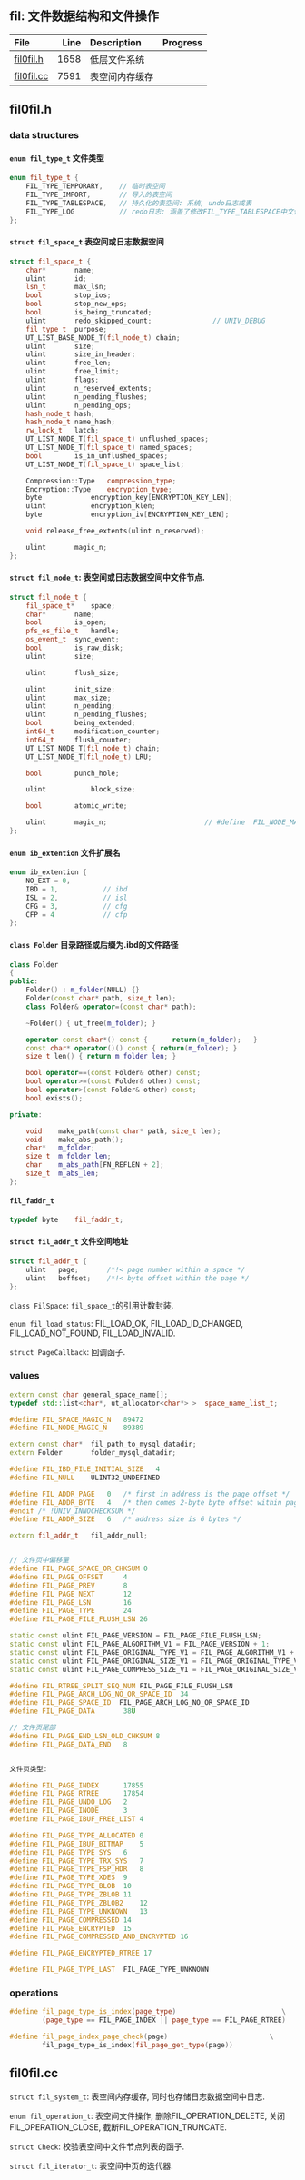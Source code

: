 ## fil: 文件数据结构和文件操作
<span id="fil 文件数据结构和文件操作" />

|File|Line|Description|Progress|
|:---|---:|:---|:---|
| [fil0fil.h](#fil0fil.h)                |  1658 | 低层文件系统 ||
| [fil0fil.cc](#fil0fil.cc)  |  7591 | 表空间内存缓存 ||

## fil0fil.h
<span id="fil0fil.h" />

### data structures

#### `enum fil_type_t` 文件类型

``` c++
enum fil_type_t {
	FIL_TYPE_TEMPORARY,    // 临时表空间
	FIL_TYPE_IMPORT,       // 导入的表空间
	FIL_TYPE_TABLESPACE,   // 持久化的表空间: 系统, undo日志或表
	FIL_TYPE_LOG           // redo日志: 涵盖了修改FIL_TYPE_TABLESPACE中文件
};
```

#### `struct fil_space_t` 表空间或日志数据空间

``` c++
struct fil_space_t {
	char*		name;
	ulint		id;
	lsn_t		max_lsn;
	bool		stop_ios;
	bool		stop_new_ops;
	bool		is_being_truncated;
	ulint		redo_skipped_count;               // UNIV_DEBUG
	fil_type_t	purpose;
	UT_LIST_BASE_NODE_T(fil_node_t) chain;
	ulint		size;
	ulint		size_in_header;
	ulint		free_len;
	ulint		free_limit;
	ulint		flags;
	ulint		n_reserved_extents;
	ulint		n_pending_flushes;
	ulint		n_pending_ops;
	hash_node_t	hash;
	hash_node_t	name_hash;
	rw_lock_t	latch;
	UT_LIST_NODE_T(fil_space_t) unflushed_spaces;
	UT_LIST_NODE_T(fil_space_t) named_spaces;
	bool		is_in_unflushed_spaces;
	UT_LIST_NODE_T(fil_space_t) space_list;

	Compression::Type	compression_type;
	Encryption::Type	encryption_type;
	byte			encryption_key[ENCRYPTION_KEY_LEN];
	ulint			encryption_klen;
	byte			encryption_iv[ENCRYPTION_KEY_LEN];

	void release_free_extents(ulint n_reserved);

	ulint		magic_n;
};
```

#### `struct fil_node_t`: 表空间或日志数据空间中文件节点.

``` c++
struct fil_node_t {
	fil_space_t*	space;
	char*		name;
	bool		is_open;
	pfs_os_file_t	handle;
	os_event_t	sync_event;
	bool		is_raw_disk;
	ulint		size;

	ulint		flush_size;

	ulint		init_size;
	ulint		max_size;
	ulint		n_pending;
	ulint		n_pending_flushes;
	bool		being_extended;
	int64_t		modification_counter;
	int64_t		flush_counter;
	UT_LIST_NODE_T(fil_node_t) chain;
	UT_LIST_NODE_T(fil_node_t) LRU;

	bool		punch_hole;

	ulint           block_size;

	bool		atomic_write;

	ulint		magic_n;                        // #define	FIL_NODE_MAGIC_N	89389
};
```

#### `enum ib_extention` 文件扩展名

``` c++
enum ib_extention {
	NO_EXT = 0,
	IBD = 1,           // ibd
	ISL = 2,           // isl
	CFG = 3,           // cfg
	CFP = 4            // cfp
};
```

#### `class Folder` 目录路径或后缀为.ibd的文件路径

``` c++
class Folder
{
public:
	Folder() : m_folder(NULL) {}
	Folder(const char* path, size_t len);
	class Folder& operator=(const char* path);

	~Folder() { ut_free(m_folder); }

	operator const char*() const {		return(m_folder);	}
	const char* operator()() const { return(m_folder); }
	size_t len() { return m_folder_len; }

	bool operator==(const Folder& other) const;
	bool operator>=(const Folder& other) const;
	bool operator>(const Folder& other) const;
	bool exists();

private:

	void	make_path(const char* path, size_t len);
	void	make_abs_path();
	char*	m_folder;
	size_t	m_folder_len;
	char	m_abs_path[FN_REFLEN + 2];
	size_t	m_abs_len;
};
```

#### `fil_faddr_t`

``` c++
typedef	byte	fil_faddr_t;
```

#### `struct fil_addr_t` 文件空间地址

``` c++
struct fil_addr_t {
	ulint	page;		/*!< page number within a space */
	ulint	boffset;	/*!< byte offset within the page */
};
```


`class FilSpace`: `fil_space_t`的引用计数封装.

`enum fil_load_status`: FIL_LOAD_OK, FIL_LOAD_ID_CHANGED, FIL_LOAD_NOT_FOUND, FIL_LOAD_INVALID.

`struct PageCallback`: 回调函子.

### values

``` c++
extern const char general_space_name[];
typedef std::list<char*, ut_allocator<char*> >	space_name_list_t;

#define	FIL_SPACE_MAGIC_N	89472
#define	FIL_NODE_MAGIC_N	89389

extern const char*	fil_path_to_mysql_datadir;
extern Folder   	folder_mysql_datadir;

#define FIL_IBD_FILE_INITIAL_SIZE	4
#define	FIL_NULL	ULINT32_UNDEFINED

#define FIL_ADDR_PAGE	0	/* first in address is the page offset */
#define	FIL_ADDR_BYTE	4	/* then comes 2-byte byte offset within page*/
#endif /* !UNIV_INNOCHECKSUM */
#define	FIL_ADDR_SIZE	6	/* address size is 6 bytes */

extern fil_addr_t	fil_addr_null;


// 文件页中偏移量
#define FIL_PAGE_SPACE_OR_CHKSUM 0
#define FIL_PAGE_OFFSET		4
#define FIL_PAGE_PREV		8
#define FIL_PAGE_NEXT		12
#define FIL_PAGE_LSN		16
#define	FIL_PAGE_TYPE		24
#define FIL_PAGE_FILE_FLUSH_LSN	26

static const ulint FIL_PAGE_VERSION = FIL_PAGE_FILE_FLUSH_LSN;
static const ulint FIL_PAGE_ALGORITHM_V1 = FIL_PAGE_VERSION + 1;
static const ulint FIL_PAGE_ORIGINAL_TYPE_V1 = FIL_PAGE_ALGORITHM_V1 + 1;
static const ulint FIL_PAGE_ORIGINAL_SIZE_V1 = FIL_PAGE_ORIGINAL_TYPE_V1 + 2;
static const ulint FIL_PAGE_COMPRESS_SIZE_V1 = FIL_PAGE_ORIGINAL_SIZE_V1 + 2;

#define	FIL_RTREE_SPLIT_SEQ_NUM	FIL_PAGE_FILE_FLUSH_LSN
#define FIL_PAGE_ARCH_LOG_NO_OR_SPACE_ID  34
#define FIL_PAGE_SPACE_ID  FIL_PAGE_ARCH_LOG_NO_OR_SPACE_ID
#define FIL_PAGE_DATA		38U

// 文件页尾部
#define FIL_PAGE_END_LSN_OLD_CHKSUM 8
#define FIL_PAGE_DATA_END	8


文件页类型:

#define FIL_PAGE_INDEX		17855
#define FIL_PAGE_RTREE		17854
#define FIL_PAGE_UNDO_LOG	2
#define FIL_PAGE_INODE		3
#define FIL_PAGE_IBUF_FREE_LIST	4

#define FIL_PAGE_TYPE_ALLOCATED	0
#define FIL_PAGE_IBUF_BITMAP	5
#define FIL_PAGE_TYPE_SYS	6
#define FIL_PAGE_TYPE_TRX_SYS	7
#define FIL_PAGE_TYPE_FSP_HDR	8
#define FIL_PAGE_TYPE_XDES	9
#define FIL_PAGE_TYPE_BLOB	10
#define FIL_PAGE_TYPE_ZBLOB	11
#define FIL_PAGE_TYPE_ZBLOB2	12
#define FIL_PAGE_TYPE_UNKNOWN	13
#define FIL_PAGE_COMPRESSED	14
#define FIL_PAGE_ENCRYPTED	15
#define FIL_PAGE_COMPRESSED_AND_ENCRYPTED 16

#define FIL_PAGE_ENCRYPTED_RTREE 17

#define FIL_PAGE_TYPE_LAST	FIL_PAGE_TYPE_UNKNOWN
```

### operations

``` c++
#define fil_page_type_is_index(page_type)                          \
        (page_type == FIL_PAGE_INDEX || page_type == FIL_PAGE_RTREE)

#define fil_page_index_page_check(page)                         \
        fil_page_type_is_index(fil_page_get_type(page))

```

## fil0fil.cc
<span id="fil0fil.cc" />

`struct fil_system_t`: 表空间内存缓存, 同时也存储日志数据空间中日志.

`enum fil_operation_t`: 表空间文件操作, 删除FIL_OPERATION_DELETE, 关闭FIL_OPERATION_CLOSE, 截断FIL_OPERATION_TRUNCATE.

`struct	Check`: 校验表空间中文件节点列表的函子.

`struct fil_iterator_t`: 表空间中页的迭代器.
